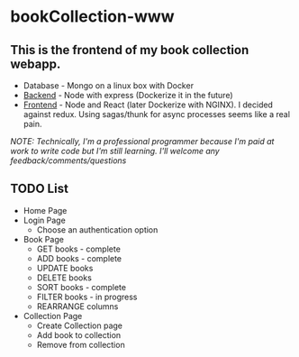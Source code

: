 # bookCollection-www

## This is the frontend of my book collection webapp.

- Database - Mongo on a linux box with Docker
- [Backend](https://github.com/emanual4real/bookcollection-api) - Node with express (Dockerize it in the future)
- [Frontend](https://github.com/emanual4real/bookcollection-www) - Node and React (later Dockerize with NGINX). I decided against redux. Using sagas/thunk for async processes seems like a real pain.

_NOTE: Technically, I'm a professional programmer because I'm paid at work to write code but I'm still learning. I'll welcome any feedback/comments/questions_

## TODO List

- Home Page
- Login Page
  - Choose an authentication option
- Book Page
  - GET books - complete
  - ADD books - complete
  - UPDATE books
  - DELETE books
  - SORT books - complete
  - FILTER books - in progress
  - REARRANGE columns
- Collection Page
  - Create Collection page
  - Add book to collection
  - Remove from collection
